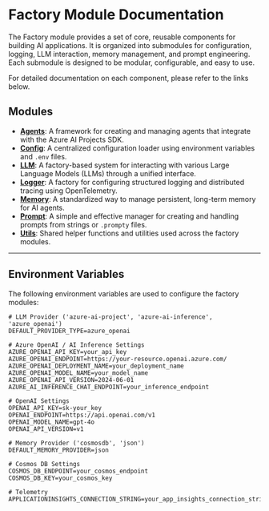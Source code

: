 # Factory Module Documentation

The Factory module provides a set of core, reusable components for building AI applications. It is organized into submodules for configuration, logging, LLM interaction, memory management, and prompt engineering. Each submodule is designed to be modular, configurable, and easy to use.

For detailed documentation on each component, please refer to the links below.

## Modules

- **[Agents](./docs/agents.md)**: A framework for creating and managing agents that integrate with the Azure AI Projects SDK.
- **[Config](./docs/config.md)**: A centralized configuration loader using environment variables and `.env` files.
- **[LLM](./docs/llm.md)**: A factory-based system for interacting with various Large Language Models (LLMs) through a unified interface.
- **[Logger](./docs/logger.md)**: A factory for configuring structured logging and distributed tracing using OpenTelemetry.
- **[Memory](./docs/memory.md)**: A standardized way to manage persistent, long-term memory for AI agents.
- **[Prompt](./docs/prompt.md)**: A simple and effective manager for creating and handling prompts from strings or `.prompty` files.
- **[Utils](./docs/utils.md)**: Shared helper functions and utilities used across the factory modules.

---

## Environment Variables

The following environment variables are used to configure the factory modules:

```env
# LLM Provider ('azure-ai-project', 'azure-ai-inference', 'azure_openai')
DEFAULT_PROVIDER_TYPE=azure_openai

# Azure OpenAI / AI Inference Settings
AZURE_OPENAI_API_KEY=your_api_key
AZURE_OPENAI_ENDPOINT=https://your-resource.openai.azure.com/
AZURE_OPENAI_DEPLOYMENT_NAME=your_deployment_name
AZURE_OPENAI_MODEL_NAME=your_model_name
AZURE_OPENAI_API_VERSION=2024-06-01
AZURE_AI_INFERENCE_CHAT_ENDPOINT=your_inference_endpoint

# OpenAI Settings
OPENAI_API_KEY=sk-your_key
OPENAI_ENDPOINT=https://api.openai.com/v1
OPENAI_MODEL_NAME=gpt-4o
OPENAI_API_VERSION=v1

# Memory Provider ('cosmosdb', 'json')
DEFAULT_MEMORY_PROVIDER=json

# Cosmos DB Settings
COSMOS_DB_ENDPOINT=your_cosmos_endpoint
COSMOS_DB_KEY=your_cosmos_key

# Telemetry
APPLICATIONINSIGHTS_CONNECTION_STRING=your_app_insights_connection_string
```


